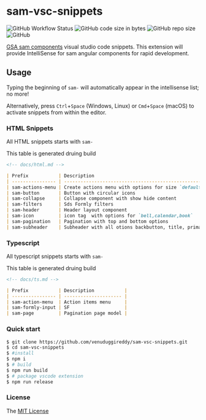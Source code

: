 # sam-vsc-snippets

![GitHub Workflow Status](https://img.shields.io/github/workflow/status/venuduggireddy/sam-vsc-snippets/CI)
![GitHub code size in bytes](https://img.shields.io/github/languages/code-size/venuduggireddy/sam-vsc-snippets)
![GitHub repo size](https://img.shields.io/github/repo-size/venuduggireddy/sam-vsc-snippets)
![GitHub](https://img.shields.io/github/license/venuduggireddy/sam-vsc-snippets)

[GSA sam components](https://www.npmjs.com/package/@gsa-sam/components) visual studio code snippets. This extension will provide IntelliSense for sam angular components for rapid development.

## Usage

Typing the beginning of `sam-` will automatically appear in the intellisense list; no more!

Alternatively, press `Ctrl`+`Space` (Windows, Linux) or `Cmd`+`Space` (macOS) to activate snippets from within the editor.

### HTML Snippets
All HTML snippets starts with `sam-`

This table is generated druing build

```md
<!-- docs/html.md -->

| Prefix           | Description                                                                                                      |
| ---------------- | ---------------------------------------------------------------------------------------------------------------- |
| sam-actions-menu | Create actions menu with options for size `default` or `sm`. Default size is sm.                                 |
| sam-button       | Button with circular icons                                                                                       |
| sam-collapse     | Collapse component with show hide content                                                                        |
| sam-filters      | Sds Formly filters                                                                                               |
| sam-header       | Header layout component                                                                                          |
| sam-icon         | icon tag  with options for `bell,calendar,book`                                                                  |
| sam-pagination   | Pagination with top and bottom options                                                                           |
| sam-subheader    | Subheader with all otions backbutton, title, primary/secondry buttons, search, action buttons and drawer content |

```

### Typescript
All typescript snippets starts with `sam-`

This table is generated druing build

```md
<!-- docs/ts.md -->

| Prefix           | Description           |
| ---------------- | --------------------- |
| sam-action-menu  | Action items menu     |
| sam-formly-input | SF                    |
| sam-page         | Pagination page model |

```
### Quick start

```sh
$ git clone https://github.com/venuduggireddy/sam-vsc-snippets.git
$ cd sam-vsc-snippets
$ #install
$ npm i
$ # build
$ npm run build
$ # package vscode extension
$ npm run release
```

### License

The [MIT License](LICENSE)


